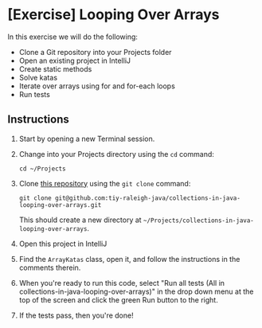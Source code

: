 # [Exercise] Looping Over Arrays

In this exercise we will do the following:

* Clone a Git repository into your Projects folder
* Open an existing project in IntelliJ
* Create static methods
* Solve katas
* Iterate over arrays using for and for-each loops
* Run tests

## Instructions

1. Start by opening a new Terminal session.

2. Change into your Projects directory using the `cd` command:

	`cd ~/Projects`

3. Clone [this repository](https://github.com/tiy-raleigh-java/collections-in-java-looping-over-arrays) using the `git clone` command:

	`git clone git@github.com:tiy-raleigh-java/collections-in-java-looping-over-arrays.git`

	This should create a new directory at `~/Projects/collections-in-java-looping-over-arrays`.

4. Open this project in IntelliJ

5. Find the `ArrayKatas` class, open it, and follow the instructions in the comments therein.

6. When you're ready to run this code, select "Run all tests (All in collections-in-java-looping-over-arrays)" in the drop down menu at the top of the screen and click the green Run button to the right.

7. If the tests pass, then you're done!